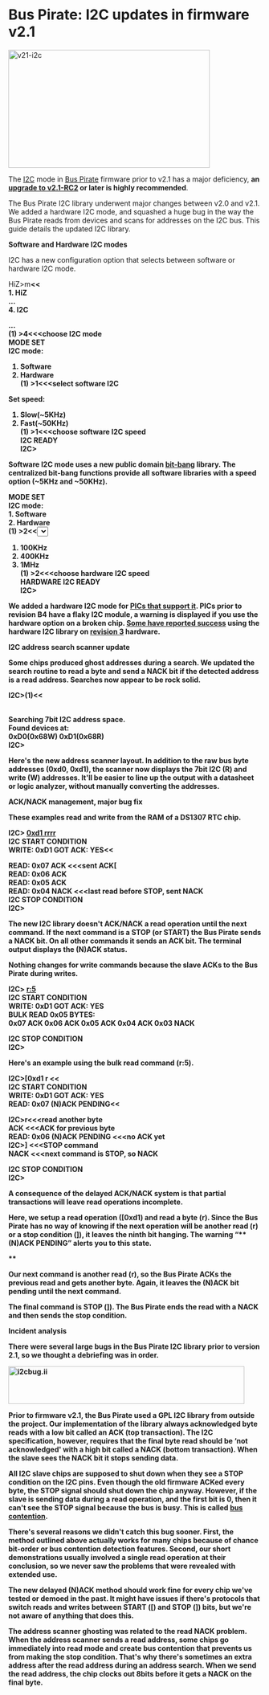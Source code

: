 <h1>Bus Pirate: I2C updates in firmware v2.1</h1>

<p><img src='http://wherelabs.files.wordpress.com/2009/08/v21-i2c.png?w=401&#038;h=235' alt='v21-i2c' height='235' width='401' title='v21-i2c' /></p>
<p>The <a href='http://en.wikipedia.org/wiki/I%C2%B2C'>I2C</a> mode in <a href='http://code.google.com/p/the-bus-pirate/'>Bus Pirate</a> firmware prior to v2.1 has a major deficiency, <strong>an <a href='http://dangerousprototypes.com/2009/08/21/bus-pirate-firmware-v2-1-rc2/'>upgrade to v2.1-RC2</a> or later is highly recommended</strong>.</p>

<p>The Bus Pirate I2C library underwent major changes between v2.0 and v2.1. We added a hardware I2C mode, and squashed a huge bug in the way the Bus Pirate reads from devices and scans for  addresses on the I2C bus. This guide details the updated I2C library.</p>
<p><span></span></p>
<p><strong>Software and Hardware I2C modes</strong></p>
<p>I2C has a new configuration option that selects between software or hardware I2C mode.<strong><br />
</strong></p>
<p>HiZ>m<span><strong><<<open the mode menu</strong></span><br />
1. HiZ<br />
…<br />
4. I2C<br />

…<br />
(1) >4<span><strong><<<choose I2C mode</strong></span><br />
MODE SET<br />
I2C mode:<br />
1. Software<br />
2. Hardware<br />
(1) >1<span><strong><<<select software  I2C</strong></span><br />

Set speed:<br />
1. Slow(~5KHz)<br />
2. Fast(~50KHz)<br />
(1) >1<span><strong><<<choose software I2C speed</strong></span><br />
I2C READY<br />
I2C></p>
<p>Software I2C mode uses a new public domain <a href='http://en.wikipedia.org/wiki/Bit-banging'>bit-bang</a> library. The centralized bit-bang functions provide all software libraries with a speed option (~5KHz and ~50KHz).</p>

<p>MODE SET<br />
I2C mode:<br />
1. Software<br />
2. Hardware<br />
(1) >2<span><strong><<<select hardware I2C</strong></span><br />
WARNING: Hardware I2C is broken on this PIC! (REV A3)<span><strong><<<warning</strong></span><br />
Set speed:<br />

1. 100KHz<br />
2. 400KHz<br />
3. 1MHz<br />
(1) >2<span><strong><<<choose hardware I2C speed</strong></span><br />
HARDWARE I2C READY<br />
I2C></p>
<p>We added a hardware I2C mode for <a href='http://dangerousprototypes.com/2009/08/07/find-your-bus-pirates-pic-revision/'>PICs that support it</a>.  PICs prior to revision B4 have a flaky I2C module, a warning is displayed if you use the hardware option on a broken chip. <a href='http://whereisian.com/forum/index.php?topic=59.msg301#msg301'>Some have reported success</a> using the hardware I2C library on <a href='https://code.google.com/p/the-bus-pirate/source/detail?r=3'>revision 3</a> hardware.</p>

<p><strong>I2C address search scanner update</strong></p>
<p>Some chips produced ghost addresses during a search. We updated the search routine to read a byte and send a NACK bit if the detected address is a read address. Searches now appear to be rock solid.</p>
<p>I2C>(1)<span><strong><<<search for I2C addresses</strong></span><br />
Searching 7bit I2C address space.<br />
Found devices at:<br />
0xD0(0x68W) 0xD1(0x68R)<br />
I2C></p>

<p>Here's the new address scanner layout. In addition to the raw bus byte addresses (0xd0, 0xd1), the scanner now displays the 7bit I2C (R) and write (W) addresses. It'll be easier to  line up the output with a datasheet or logic analyzer, without manually converting the addresses.</p>
<p><strong>ACK/NACK management, major bug fix</strong></p>
<p>These examples read and write from the RAM of a DS1307 RTC chip.</p>
<p>I2C> <a href='.md'>0xd1 rrrr</a><br />
I2C START CONDITION<br />
WRITE: 0xD1 GOT ACK: YES<span><strong><<<read address</strong></span><br />

READ: 0x07 ACK <span><strong><<<sent ACK</strong>[</span><br />
READ: 0x06 ACK<br />
READ: 0x05 ACK<br />
READ: 0x04 NACK <span><strong><<<last read before STOP,  sent NACK</strong></span><br />
I2C STOP CONDITION<br />
I2C></p>
<p>The new I2C library  doesn't  ACK/NACK a read operation until the next command.  If the next command is a STOP (or START) the Bus Pirate sends a NACK bit. On all other commands it sends an ACK bit. The terminal output displays the (N)ACK status.</p>

<p>Nothing changes for write commands because the slave ACKs to the Bus Pirate during writes.</p>
<p>I2C> <a href='0xd1.md'>r:5</a><br />
I2C START CONDITION<br />
WRITE: 0xD1 GOT ACK: YES<br />
BULK READ 0x05 BYTES:<br />
0x07 ACK 0x06 ACK 0x05 ACK 0x04 ACK 0x03 NACK<br />

I2C STOP CONDITION<br />
I2C></p>
<p>Here's an example using the bulk read command (r:5).</p>
<p>I2C>[0xd1 r <span><strong><<<setup and read one byte</strong></span><br />
I2C START CONDITION<br />
WRITE: 0xD1 GOT ACK: YES<br />
READ: 0x07 <b>(N)ACK PENDING</b><span><strong><<<no ACK sent yet</strong></span><br />

I2C>r<span><strong><<<read another byte</strong></span><br />
ACK <span><strong><<<ACK for previous byte</strong></span><br />
READ: 0x06 <b>(N)ACK PENDING</b><span><strong> <<<no ACK yet</strong></span><br />
I2C>] <span><strong><<<STOP command</strong></span><br />
NACK <strong><span><<<next command is STOP, so NACK<br />

</span></strong> I2C STOP CONDITION<br />
I2C></p>
<p>A consequence of the delayed ACK/NACK system is that partial transactions will leave read operations incomplete.</p>
<p>Here, we setup a read operation ([0xd1) and read a byte (r). Since the Bus Pirate has no way of knowing  if the next operation will be another read (r) or a stop condition (]), it leaves the ninth bit hanging. The warning “**(N)ACK PENDING” alerts you to this state.</p>**<p>Our next command is another read (r), so the Bus Pirate ACKs the previous read and gets another byte. Again, it leaves the (N)ACK bit pending until the next command.</p>
<p>The final command is STOP (]). The Bus Pirate ends the read with a NACK and then sends the stop condition.</p>
<p><strong>Incident analysis</strong></p>

<p>There were several large bugs in the Bus Pirate I2C library prior to version 2.1, so we thought a debriefing was in order.</p>
<p><img src='http://wherelabs.files.wordpress.com/2009/08/i2cbug-ii.png?w=470&#038;h=75' alt='i2cbug.ii' height='75' width='470' title='i2cbug.ii' /></p>
<p>Prior to firmware v2.1, the Bus Pirate used a GPL I2C library from outside the project. Our implementation of the library always acknowledged byte reads with a low bit called an ACK (top transaction). The I2C specification, however, requires that the final byte read should be ‘not acknowledged' with a high bit called a NACK (bottom transaction). When the slave sees the NACK bit it stops sending data.</p>
<p>All I2C slave chips are supposed to shut down when they see a STOP condition on the I2C pins. Even though the old firmware ACKed every byte, the STOP signal should shut down the chip anyway. However, if the slave is sending data during a read operation, and the first bit is 0, then it can't see the STOP signal because the bus is busy. This is called <a href='http://en.wikipedia.org/wiki/Bus_contention'>bus contention</a>.</p>
<p>There's several reasons we didn't catch this bug sooner. First, the method outlined above actually works for many chips because of chance bit-order or bus contention detection features. Second, our short demonstrations usually involved a single read operation at their conclusion, so we never saw the problems that were revealed with extended use.</p>

<p>The new delayed (N)ACK method should work fine for every chip we've tested or demoed in the past. It might have issues if there's protocols that switch reads and writes between START ([) and STOP (]) bits, but we're not aware of anything that does this.</p>
<p>The address scanner ghosting was related to the read NACK problem. When the address scanner sends a read address, some chips go immediately into read mode and create bus contention that prevents us from making the stop condition. That's why there's sometimes an extra address after the read address during an address search. When we send the read address, the chip clocks out 8bits before it gets a NACK on the final byte.</p>